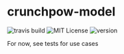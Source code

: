 # crunchpow-model
![travis build](https://img.shields.io/travis/TheOneTheOnlyDavidBrown/crunchpow-model.svg)
![MIT License](https://img.shields.io/github/license/TheOneTheOnlyDavidBrown/crunchpow-model.svg)
![version](https://img.shields.io/npm/v/crunchpow-model.svg)

For now, see tests for use cases
